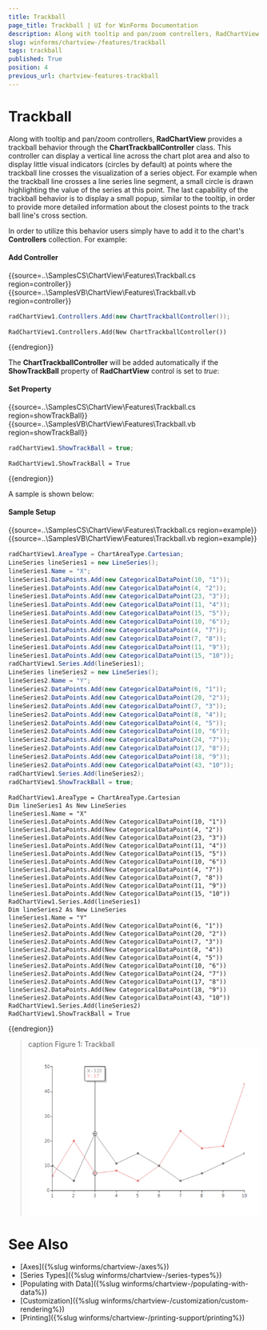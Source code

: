 ```yaml
---
title: Trackball
page_title: Trackball | UI for WinForms Documentation
description: Along with tooltip and pan/zoom controllers, RadChartView provides a trackball behavior through the ChartTrackballController class.
slug: winforms/chartview-/features/trackball
tags: trackball
published: True
position: 4
previous_url: chartview-features-trackball
---
```


# Trackball

Along with tooltip and pan/zoom controllers, __RadChartView__ provides a trackball behavior through the __ChartTrackballController__ class. This controller can display a vertical line across the chart plot area and also to display little visual indicators (circles by default) at points where the trackball line crosses the visualization of a series object. For example when the trackball line crosses a line series line segment, a small circle is drawn highlighting the value of the series at this point. The last capability of the trackball behavior is to display a small popup, similar to the tooltip, in order to provide more detailed information about the closest points to the track ball line's cross section.    

In order to utilize this behavior users simply have to add it to the chart's __Controllers__ collection. For example:

#### Add Controller

{{source=..\SamplesCS\ChartView\Features\Trackball.cs region=controller}} 
{{source=..\SamplesVB\ChartView\Features\Trackball.vb region=controller}} 

````C#
radChartView1.Controllers.Add(new ChartTrackballController());

````
````VB.NET
RadChartView1.Controllers.Add(New ChartTrackballController())

````

{{endregion}}

The __ChartTrackballController__ will be added automatically if the __ShowTrackBall__ property of __RadChartView__ control is set to *true*: 

#### Set Property

{{source=..\SamplesCS\ChartView\Features\Trackball.cs region=showTrackBall}} 
{{source=..\SamplesVB\ChartView\Features\Trackball.vb region=showTrackBall}} 

````C#
radChartView1.ShowTrackBall = true;

````
````VB.NET
RadChartView1.ShowTrackBall = True

````

{{endregion}}

A sample is shown below:

#### Sample Setup

{{source=..\SamplesCS\ChartView\Features\Trackball.cs region=example}} 
{{source=..\SamplesVB\ChartView\Features\Trackball.vb region=example}} 

````C#
radChartView1.AreaType = ChartAreaType.Cartesian;
LineSeries lineSeries1 = new LineSeries();
lineSeries1.Name = "X";
lineSeries1.DataPoints.Add(new CategoricalDataPoint(10, "1"));
lineSeries1.DataPoints.Add(new CategoricalDataPoint(4, "2"));
lineSeries1.DataPoints.Add(new CategoricalDataPoint(23, "3"));
lineSeries1.DataPoints.Add(new CategoricalDataPoint(11, "4"));
lineSeries1.DataPoints.Add(new CategoricalDataPoint(15, "5"));
lineSeries1.DataPoints.Add(new CategoricalDataPoint(10, "6"));
lineSeries1.DataPoints.Add(new CategoricalDataPoint(4, "7"));
lineSeries1.DataPoints.Add(new CategoricalDataPoint(7, "8"));
lineSeries1.DataPoints.Add(new CategoricalDataPoint(11, "9"));
lineSeries1.DataPoints.Add(new CategoricalDataPoint(15, "10"));
radChartView1.Series.Add(lineSeries1);
LineSeries lineSeries2 = new LineSeries();
lineSeries2.Name = "Y";
lineSeries2.DataPoints.Add(new CategoricalDataPoint(6, "1"));
lineSeries2.DataPoints.Add(new CategoricalDataPoint(20, "2"));
lineSeries2.DataPoints.Add(new CategoricalDataPoint(7, "3"));
lineSeries2.DataPoints.Add(new CategoricalDataPoint(8, "4"));
lineSeries2.DataPoints.Add(new CategoricalDataPoint(4, "5"));
lineSeries2.DataPoints.Add(new CategoricalDataPoint(10, "6"));
lineSeries2.DataPoints.Add(new CategoricalDataPoint(24, "7"));
lineSeries2.DataPoints.Add(new CategoricalDataPoint(17, "8"));
lineSeries2.DataPoints.Add(new CategoricalDataPoint(18, "9"));
lineSeries2.DataPoints.Add(new CategoricalDataPoint(43, "10"));
radChartView1.Series.Add(lineSeries2);
radChartView1.ShowTrackBall = true;

````
````VB.NET
RadChartView1.AreaType = ChartAreaType.Cartesian
Dim lineSeries1 As New LineSeries
lineSeries1.Name = "X"
lineSeries1.DataPoints.Add(New CategoricalDataPoint(10, "1"))
lineSeries1.DataPoints.Add(New CategoricalDataPoint(4, "2"))
lineSeries1.DataPoints.Add(New CategoricalDataPoint(23, "3"))
lineSeries1.DataPoints.Add(New CategoricalDataPoint(11, "4"))
lineSeries1.DataPoints.Add(New CategoricalDataPoint(15, "5"))
lineSeries1.DataPoints.Add(New CategoricalDataPoint(10, "6"))
lineSeries1.DataPoints.Add(New CategoricalDataPoint(4, "7"))
lineSeries1.DataPoints.Add(New CategoricalDataPoint(7, "8"))
lineSeries1.DataPoints.Add(New CategoricalDataPoint(11, "9"))
lineSeries1.DataPoints.Add(New CategoricalDataPoint(15, "10"))
RadChartView1.Series.Add(lineSeries1)
Dim lineSeries2 As New LineSeries
lineSeries1.Name = "Y"
lineSeries2.DataPoints.Add(New CategoricalDataPoint(6, "1"))
lineSeries2.DataPoints.Add(New CategoricalDataPoint(20, "2"))
lineSeries2.DataPoints.Add(New CategoricalDataPoint(7, "3"))
lineSeries2.DataPoints.Add(New CategoricalDataPoint(8, "4"))
lineSeries2.DataPoints.Add(New CategoricalDataPoint(4, "5"))
lineSeries2.DataPoints.Add(New CategoricalDataPoint(10, "6"))
lineSeries2.DataPoints.Add(New CategoricalDataPoint(24, "7"))
lineSeries2.DataPoints.Add(New CategoricalDataPoint(17, "8"))
lineSeries2.DataPoints.Add(New CategoricalDataPoint(18, "9"))
lineSeries2.DataPoints.Add(New CategoricalDataPoint(43, "10"))
RadChartView1.Series.Add(lineSeries2)
RadChartView1.ShowTrackBall = True

````

{{endregion}} 

>caption Figure 1: Trackball
![chartview-features-trackball 001](images/chartview-features-trackball001.png)

# See Also

* [Axes]({%slug winforms/chartview-/axes%})
* [Series Types]({%slug winforms/chartview-/series-types%})
* [Populating with Data]({%slug winforms/chartview-/populating-with-data%})
* [Customization]({%slug winforms/chartview-/customization/custom-rendering%})
* [Printing]({%slug winforms/chartview-/printing-support/printing%})